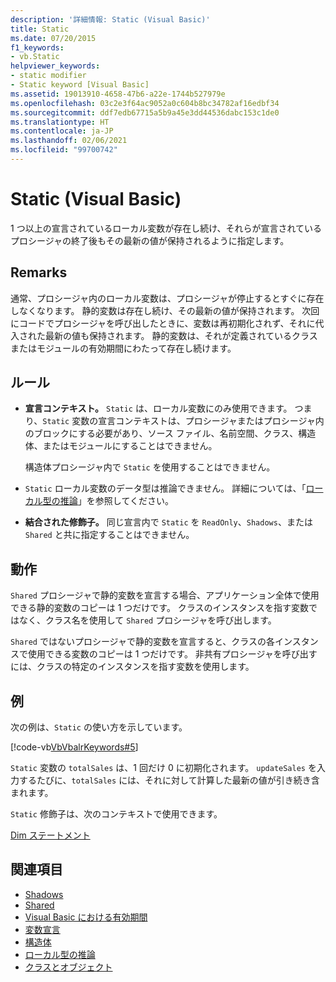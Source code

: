 ```yaml
---
description: '詳細情報: Static (Visual Basic)'
title: Static
ms.date: 07/20/2015
f1_keywords:
- vb.Static
helpviewer_keywords:
- static modifier
- Static keyword [Visual Basic]
ms.assetid: 19013910-4658-47b6-a22e-1744b527979e
ms.openlocfilehash: 03c2e3f64ac9052a0c604b8bc34782af16edbf34
ms.sourcegitcommit: ddf7edb67715a5b9a45e3dd44536dabc153c1de0
ms.translationtype: HT
ms.contentlocale: ja-JP
ms.lasthandoff: 02/06/2021
ms.locfileid: "99700742"
---
```

# <a name="static-visual-basic"></a>Static (Visual Basic)

1 つ以上の宣言されているローカル変数が存在し続け、それらが宣言されているプロシージャの終了後もその最新の値が保持されるように指定します。  
  
## <a name="remarks"></a>Remarks  

 通常、プロシージャ内のローカル変数は、プロシージャが停止するとすぐに存在しなくなります。 静的変数は存在し続け、その最新の値が保持されます。 次回にコードでプロシージャを呼び出したときに、変数は再初期化されず、それに代入された最新の値も保持されます。 静的変数は、それが定義されているクラスまたはモジュールの有効期間にわたって存在し続けます。  
  
## <a name="rules"></a>ルール  
  
- **宣言コンテキスト。** `Static` は、ローカル変数にのみ使用できます。 つまり、`Static` 変数の宣言コンテキストは、プロシージャまたはプロシージャ内のブロックにする必要があり、ソース ファイル、名前空間、クラス、構造体、またはモジュールにすることはできません。  
  
     構造体プロシージャ内で `Static` を使用することはできません。  
  
- `Static` ローカル変数のデータ型は推論できません。 詳細については、「[ローカル型の推論](../../programming-guide/language-features/variables/local-type-inference.md)」を参照してください。  
  
- **結合された修飾子。** 同じ宣言内で `Static` を `ReadOnly`、`Shadows`、または `Shared` と共に指定することはできません。  
  
## <a name="behavior"></a>動作  

 `Shared` プロシージャで静的変数を宣言する場合、アプリケーション全体で使用できる静的変数のコピーは 1 つだけです。 クラスのインスタンスを指す変数ではなく、クラス名を使用して `Shared` プロシージャを呼び出します。  
  
 `Shared` ではないプロシージャで静的変数を宣言すると、クラスの各インスタンスで使用できる変数のコピーは 1 つだけです。 非共有プロシージャを呼び出すには、クラスの特定のインスタンスを指す変数を使用します。  
  
## <a name="example"></a>例  

 次の例は、`Static` の使い方を示しています。  
  
 [!code-vb[VbVbalrKeywords#5](~/samples/snippets/visualbasic/VS_Snippets_VBCSharp/VbVbalrKeywords/VB/Class1.vb#5)]  
  
 `Static` 変数の `totalSales` は、1 回だけ 0 に初期化されます。 `updateSales` を入力するたびに、`totalSales` には、それに対して計算した最新の値が引き続き含まれます。  
  
 `Static` 修飾子は、次のコンテキストで使用できます。  
  
 [Dim ステートメント](../statements/dim-statement.md)  
  
## <a name="see-also"></a>関連項目

- [Shadows](shadows.md)
- [Shared](shared.md)
- [Visual Basic における有効期間](../../programming-guide/language-features/declared-elements/lifetime.md)
- [変数宣言](../../programming-guide/language-features/variables/variable-declaration.md)
- [構造体](../../programming-guide/language-features/data-types/structures.md)
- [ローカル型の推論](../../programming-guide/language-features/variables/local-type-inference.md)
- [クラスとオブジェクト](../../programming-guide/language-features/objects-and-classes/index.md)
